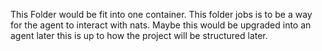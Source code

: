 This Folder would be fit into one container. This folder jobs is to be a way for the agent to interact with nats.
Maybe this would be upgraded into an agent later this is up to how the project will be structured later.